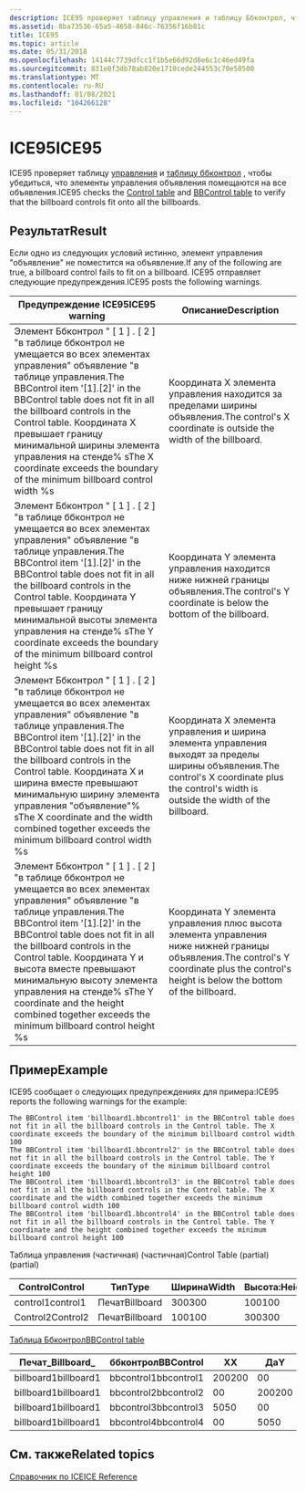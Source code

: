 ```yaml
---
description: ICE95 проверяет таблицу управления и таблицу Ббконтрол, чтобы убедиться, что элементы управления объявления помещаются на все объявления.
ms.assetid: 8ba73536-65a5-4658-846c-76356f16b81c
title: ICE95
ms.topic: article
ms.date: 05/31/2018
ms.openlocfilehash: 14144c7739dfcc1f1b5e66d92d8e6c1c46ed49fa
ms.sourcegitcommit: 831e8f3db78ab820e1710cede244553c70e50500
ms.translationtype: MT
ms.contentlocale: ru-RU
ms.lasthandoff: 01/08/2021
ms.locfileid: "104266128"
---
```

# <a name="ice95"></a><span data-ttu-id="8b3bf-103">ICE95</span><span class="sxs-lookup"><span data-stu-id="8b3bf-103">ICE95</span></span>

<span data-ttu-id="8b3bf-104">ICE95 проверяет таблицу [управления](control-table.md) и [таблицу ббконтрол](bbcontrol-table.md) , чтобы убедиться, что элементы управления объявления помещаются на все объявления.</span><span class="sxs-lookup"><span data-stu-id="8b3bf-104">ICE95 checks the [Control table](control-table.md) and [BBControl table](bbcontrol-table.md) to verify that the billboard controls fit onto all the billboards.</span></span>

## <a name="result"></a><span data-ttu-id="8b3bf-105">Результат</span><span class="sxs-lookup"><span data-stu-id="8b3bf-105">Result</span></span>

<span data-ttu-id="8b3bf-106">Если одно из следующих условий истинно, элемент управления "объявление" не поместится на объявление.</span><span class="sxs-lookup"><span data-stu-id="8b3bf-106">If any of the following are true, a billboard control fails to fit on a billboard.</span></span> <span data-ttu-id="8b3bf-107">ICE95 отправляет следующие предупреждения.</span><span class="sxs-lookup"><span data-stu-id="8b3bf-107">ICE95 posts the following warnings.</span></span>



| <span data-ttu-id="8b3bf-108">Предупреждение ICE95</span><span class="sxs-lookup"><span data-stu-id="8b3bf-108">ICE95 warning</span></span>                                                                                                                                                                                                              | <span data-ttu-id="8b3bf-109">Описание</span><span class="sxs-lookup"><span data-stu-id="8b3bf-109">Description</span></span>                                                                                |
|----------------------------------------------------------------------------------------------------------------------------------------------------------------------------------------------------------------------------|--------------------------------------------------------------------------------------------|
| <span data-ttu-id="8b3bf-110">Элемент Ббконтрол " \[ 1 \] . \[ 2 \] "в таблице ббконтрол не умещается во всех элементах управления" объявление "в таблице управления.</span><span class="sxs-lookup"><span data-stu-id="8b3bf-110">The BBControl item '\[1\].\[2\]' in the BBControl table does not fit in all the billboard controls in the Control table.</span></span> <span data-ttu-id="8b3bf-111">Координата X превышает границу минимальной ширины элемента управления на стенде% s</span><span class="sxs-lookup"><span data-stu-id="8b3bf-111">The X coordinate exceeds the boundary of the minimum billboard control width %s</span></span>                   | <span data-ttu-id="8b3bf-112">Координата X элемента управления находится за пределами ширины объявления.</span><span class="sxs-lookup"><span data-stu-id="8b3bf-112">The control's X coordinate is outside the width of the billboard.</span></span>                          |
| <span data-ttu-id="8b3bf-113">Элемент Ббконтрол " \[ 1 \] . \[ 2 \] "в таблице ббконтрол не умещается во всех элементах управления" объявление "в таблице управления.</span><span class="sxs-lookup"><span data-stu-id="8b3bf-113">The BBControl item '\[1\].\[2\]' in the BBControl table does not fit in all the billboard controls in the Control table.</span></span> <span data-ttu-id="8b3bf-114">Координата Y превышает границу минимальной высоты элемента управления на стенде% s</span><span class="sxs-lookup"><span data-stu-id="8b3bf-114">The Y coordinate exceeds the boundary of the minimum billboard control height %s</span></span>                  | <span data-ttu-id="8b3bf-115">Координата Y элемента управления находится ниже нижней границы объявления.</span><span class="sxs-lookup"><span data-stu-id="8b3bf-115">The control's Y coordinate is below the bottom of the billboard.</span></span>                           |
| <span data-ttu-id="8b3bf-116">Элемент Ббконтрол " \[ 1 \] . \[ 2 \] "в таблице ббконтрол не умещается во всех элементах управления" объявление "в таблице управления.</span><span class="sxs-lookup"><span data-stu-id="8b3bf-116">The BBControl item '\[1\].\[2\]' in the BBControl table does not fit in all the billboard controls in the Control table.</span></span> <span data-ttu-id="8b3bf-117">Координата X и ширина вместе превышают минимальную ширину элемента управления "объявление"% s</span><span class="sxs-lookup"><span data-stu-id="8b3bf-117">The X coordinate and the width combined together exceeds the minimum billboard control width %s</span></span>   | <span data-ttu-id="8b3bf-118">Координата X элемента управления и ширина элемента управления выходят за пределы ширины объявления.</span><span class="sxs-lookup"><span data-stu-id="8b3bf-118">The control's X coordinate plus the control's width is outside the width of the billboard.</span></span> |
| <span data-ttu-id="8b3bf-119">Элемент Ббконтрол " \[ 1 \] . \[ 2 \] "в таблице ббконтрол не умещается во всех элементах управления" объявление "в таблице управления.</span><span class="sxs-lookup"><span data-stu-id="8b3bf-119">The BBControl item '\[1\].\[2\]' in the BBControl table does not fit in all the billboard controls in the Control table.</span></span> <span data-ttu-id="8b3bf-120">Координата Y и высота вместе превышают минимальную высоту элемента управления на стенде% s</span><span class="sxs-lookup"><span data-stu-id="8b3bf-120">The Y coordinate and the height combined together exceeds the minimum billboard control height %s</span></span> | <span data-ttu-id="8b3bf-121">Координата Y элемента управления плюс высота элемента управления ниже нижней границы объявления.</span><span class="sxs-lookup"><span data-stu-id="8b3bf-121">The control's Y coordinate plus the control's height is below the bottom of the billboard.</span></span> |



 

## <a name="example"></a><span data-ttu-id="8b3bf-122">Пример</span><span class="sxs-lookup"><span data-stu-id="8b3bf-122">Example</span></span>

<span data-ttu-id="8b3bf-123">ICE95 сообщает о следующих предупреждениях для примера:</span><span class="sxs-lookup"><span data-stu-id="8b3bf-123">ICE95 reports the following warnings for the example:</span></span>

``` syntax
The BBControl item 'billboard1.bbcontrol1' in the BBControl table does not fit in all the billboard controls in the Control table. The X coordinate exceeds the boundary of the minimum billboard control width 100
The BBControl item 'billboard1.bbcontrol2' in the BBControl table does not fit in all the billboard controls in the Control table. The Y coordinate exceeds the boundary of the minimum billboard control height 100
The BBControl item 'billboard1.bbcontrol3' in the BBControl table does not fit in all the billboard controls in the Control table. The X coordinate and the width combined together exceeds the minimum billboard control width 100
The BBControl item 'billboard1.bbcontrol4' in the BBControl table does not fit in all the billboard controls in the Control table. The Y coordinate and the height combined together exceeds the minimum billboard control height 100
```

<span data-ttu-id="8b3bf-124">Таблица управления (частичная) (частичная)</span><span class="sxs-lookup"><span data-stu-id="8b3bf-124">Control Table (partial) (partial)</span></span>



| <span data-ttu-id="8b3bf-125">Control</span><span class="sxs-lookup"><span data-stu-id="8b3bf-125">Control</span></span>  | <span data-ttu-id="8b3bf-126">Тип</span><span class="sxs-lookup"><span data-stu-id="8b3bf-126">Type</span></span>      | <span data-ttu-id="8b3bf-127">Ширина</span><span class="sxs-lookup"><span data-stu-id="8b3bf-127">Width</span></span> | <span data-ttu-id="8b3bf-128">Высота:</span><span class="sxs-lookup"><span data-stu-id="8b3bf-128">Height</span></span> |
|----------|-----------|-------|--------|
| <span data-ttu-id="8b3bf-129">control1</span><span class="sxs-lookup"><span data-stu-id="8b3bf-129">control1</span></span> | <span data-ttu-id="8b3bf-130">Печат</span><span class="sxs-lookup"><span data-stu-id="8b3bf-130">Billboard</span></span> | <span data-ttu-id="8b3bf-131">300</span><span class="sxs-lookup"><span data-stu-id="8b3bf-131">300</span></span>   | <span data-ttu-id="8b3bf-132">100</span><span class="sxs-lookup"><span data-stu-id="8b3bf-132">100</span></span>    |
| <span data-ttu-id="8b3bf-133">Control2</span><span class="sxs-lookup"><span data-stu-id="8b3bf-133">Control2</span></span> | <span data-ttu-id="8b3bf-134">Печат</span><span class="sxs-lookup"><span data-stu-id="8b3bf-134">Billboard</span></span> | <span data-ttu-id="8b3bf-135">100</span><span class="sxs-lookup"><span data-stu-id="8b3bf-135">100</span></span>   | <span data-ttu-id="8b3bf-136">300</span><span class="sxs-lookup"><span data-stu-id="8b3bf-136">300</span></span>    |



 

[<span data-ttu-id="8b3bf-137">Таблица Ббконтрол</span><span class="sxs-lookup"><span data-stu-id="8b3bf-137">BBControl table</span></span>](bbcontrol-table.md)



| <span data-ttu-id="8b3bf-138">Печат\_</span><span class="sxs-lookup"><span data-stu-id="8b3bf-138">Billboard\_</span></span> | <span data-ttu-id="8b3bf-139">ббконтрол</span><span class="sxs-lookup"><span data-stu-id="8b3bf-139">BBControl</span></span>  | <span data-ttu-id="8b3bf-140">X</span><span class="sxs-lookup"><span data-stu-id="8b3bf-140">X</span></span>   | <span data-ttu-id="8b3bf-141">Да</span><span class="sxs-lookup"><span data-stu-id="8b3bf-141">Y</span></span>   | <span data-ttu-id="8b3bf-142">Ширина</span><span class="sxs-lookup"><span data-stu-id="8b3bf-142">Width</span></span> | <span data-ttu-id="8b3bf-143">Высота:</span><span class="sxs-lookup"><span data-stu-id="8b3bf-143">Height</span></span> |
|-------------|------------|-----|-----|-------|--------|
| <span data-ttu-id="8b3bf-144">billboard1</span><span class="sxs-lookup"><span data-stu-id="8b3bf-144">billboard1</span></span>  | <span data-ttu-id="8b3bf-145">bbcontrol1</span><span class="sxs-lookup"><span data-stu-id="8b3bf-145">bbcontrol1</span></span> | <span data-ttu-id="8b3bf-146">200</span><span class="sxs-lookup"><span data-stu-id="8b3bf-146">200</span></span> | <span data-ttu-id="8b3bf-147">0</span><span class="sxs-lookup"><span data-stu-id="8b3bf-147">0</span></span>   | <span data-ttu-id="8b3bf-148">100</span><span class="sxs-lookup"><span data-stu-id="8b3bf-148">100</span></span>   | <span data-ttu-id="8b3bf-149">100</span><span class="sxs-lookup"><span data-stu-id="8b3bf-149">100</span></span>    |
| <span data-ttu-id="8b3bf-150">billboard1</span><span class="sxs-lookup"><span data-stu-id="8b3bf-150">billboard1</span></span>  | <span data-ttu-id="8b3bf-151">bbcontrol2</span><span class="sxs-lookup"><span data-stu-id="8b3bf-151">bbcontrol2</span></span> | <span data-ttu-id="8b3bf-152">0</span><span class="sxs-lookup"><span data-stu-id="8b3bf-152">0</span></span>   | <span data-ttu-id="8b3bf-153">200</span><span class="sxs-lookup"><span data-stu-id="8b3bf-153">200</span></span> | <span data-ttu-id="8b3bf-154">100</span><span class="sxs-lookup"><span data-stu-id="8b3bf-154">100</span></span>   | <span data-ttu-id="8b3bf-155">100</span><span class="sxs-lookup"><span data-stu-id="8b3bf-155">100</span></span>    |
| <span data-ttu-id="8b3bf-156">billboard1</span><span class="sxs-lookup"><span data-stu-id="8b3bf-156">billboard1</span></span>  | <span data-ttu-id="8b3bf-157">bbcontrol3</span><span class="sxs-lookup"><span data-stu-id="8b3bf-157">bbcontrol3</span></span> | <span data-ttu-id="8b3bf-158">50</span><span class="sxs-lookup"><span data-stu-id="8b3bf-158">50</span></span>  | <span data-ttu-id="8b3bf-159">0</span><span class="sxs-lookup"><span data-stu-id="8b3bf-159">0</span></span>   | <span data-ttu-id="8b3bf-160">100</span><span class="sxs-lookup"><span data-stu-id="8b3bf-160">100</span></span>   | <span data-ttu-id="8b3bf-161">50</span><span class="sxs-lookup"><span data-stu-id="8b3bf-161">50</span></span>     |
| <span data-ttu-id="8b3bf-162">billboard1</span><span class="sxs-lookup"><span data-stu-id="8b3bf-162">billboard1</span></span>  | <span data-ttu-id="8b3bf-163">bbcontrol4</span><span class="sxs-lookup"><span data-stu-id="8b3bf-163">bbcontrol4</span></span> | <span data-ttu-id="8b3bf-164">0</span><span class="sxs-lookup"><span data-stu-id="8b3bf-164">0</span></span>   | <span data-ttu-id="8b3bf-165">50</span><span class="sxs-lookup"><span data-stu-id="8b3bf-165">50</span></span>  | <span data-ttu-id="8b3bf-166">50</span><span class="sxs-lookup"><span data-stu-id="8b3bf-166">50</span></span>    | <span data-ttu-id="8b3bf-167">100</span><span class="sxs-lookup"><span data-stu-id="8b3bf-167">100</span></span>    |



 

## <a name="related-topics"></a><span data-ttu-id="8b3bf-168">См. также</span><span class="sxs-lookup"><span data-stu-id="8b3bf-168">Related topics</span></span>

<dl> <dt>

[<span data-ttu-id="8b3bf-169">Справочник по ICE</span><span class="sxs-lookup"><span data-stu-id="8b3bf-169">ICE Reference</span></span>](ice-reference.md)
</dt> </dl>

 

 



